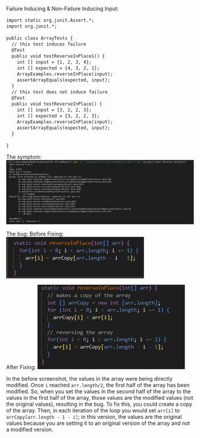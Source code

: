 Failure Inducing & Non-Failure Inducing Input:

```
import static org.junit.Assert.*;
import org.junit.*;

public class ArrayTests {
  // this test induces failure
  @Test
  public void testReverseInPlace1() {
    int [] input = {1, 2, 3, 4};
    int [] expected = {4, 3, 2, 1};
    ArrayExamples.reverseInPlace(input);
    assertArrayEquals(expected, input);
  }
  // this test does not induce failure
  @Test
  public void testReverseInPlace() {
    int [] input = {3, 2, 2, 3};
    int [] expected = {3, 2, 2, 3};
    ArrayExamples.reverseInPlace(input);
    assertArrayEquals(expected, input);
  }

}
```

The symptom:
![screenshot1](screenshot1.png)

The bug:
Before Fixing:
![screenshot2](screenshot2.png)

After Fixing:
![screenshot3](screenshot3.png)

In the before screenshot, the values in the array were being directly modified. Once `i` reached `arr.length/2`, the first half of the array has been modified. So, when you set the values in the second half of the array to the values in the first half of the array, those values are the modified values (not the original values), resulting in the bug. To fix this, you could create a copy of the array. Then, in each iteration of the loop you would set `arr[i]` to `arrCopy[arr.length - 1 - i]`; in this version, the values are the original values because you are setting it to an original version of the array and not a modified version.
